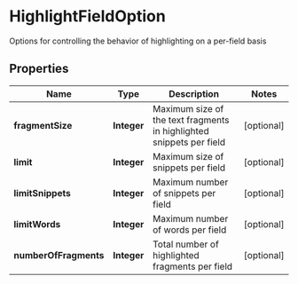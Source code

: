 

# HighlightFieldOption

Options for controlling the behavior of highlighting on a per-field basis

## Properties

| Name | Type | Description | Notes |
|------------ | ------------- | ------------- | -------------|
|**fragmentSize** | **Integer** | Maximum size of the text fragments in highlighted snippets per field |  [optional] |
|**limit** | **Integer** | Maximum size of snippets per field |  [optional] |
|**limitSnippets** | **Integer** | Maximum number of snippets per field |  [optional] |
|**limitWords** | **Integer** | Maximum number of words per field |  [optional] |
|**numberOfFragments** | **Integer** | Total number of highlighted fragments per field |  [optional] |



